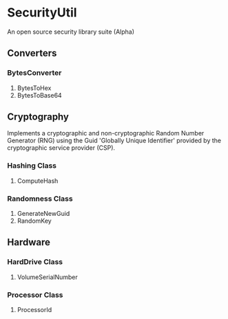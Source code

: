 # SecurityUtil
An open source security library suite (Alpha)

## Converters
### BytesConverter
1. BytesToHex
2. BytesToBase64

## Cryptography
Implements a cryptographic and non-cryptographic Random Number Generator (RNG) using the Guid 'Globally Unique Identifier' provided by the cryptographic service provider (CSP).

### Hashing Class
1. ComputeHash

### Randomness Class
1. GenerateNewGuid
2. RandomKey

## Hardware
### HardDrive Class
1. VolumeSerialNumber

### Processor Class
1. ProcessorId

